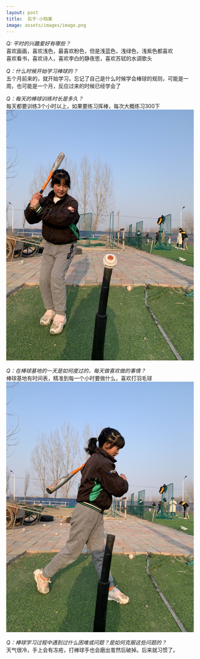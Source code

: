 ```yaml
---
layout: post
title:  石子·小档案
image: assets/images/image.png
---
```


*Q: 平时的兴趣爱好有哪些？*  
喜欢画画，喜欢浅色，最喜欢粉色，但是浅蓝色，浅绿色，浅紫色都喜欢  
喜欢看书，喜欢诗人，喜欢李白的静夜思，喜欢苏轼的水调歌头  

*Q：什么时候开始学习棒球的？*  
五个月前来的，就开始学习，忘记了自己是什么时候学会棒球的规则，可能是一周，也可能是一个月，反应过来的时候已经学会了  

*Q：每天的棒球训练时长是多久？*  
每天都要训练3个小时以上，如果要练习挥棒，每次大概练习300下  
![dbq](../assets/images/image2.png)

*Q：在棒球基地的一天是如何度过的，每天做喜欢做的事情？*  
棒球基地有时间表，精准到每一个小时要做什么，喜欢打羽毛球  
![dbq](../assets/images/image3.png)

*Q：棒球学习过程中遇到过什么困难或问题？是如何克服这些问题的？*  
天气很冷，手上会有冻疮，打棒球手也会磨出茧然后破掉。后来就习惯了。  
